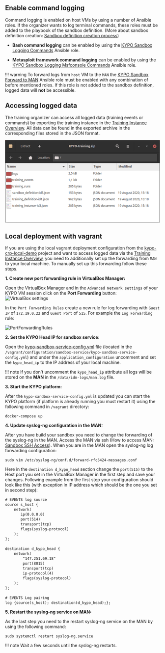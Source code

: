 ## Enable command logging
Command logging is enabled on host VMs by using a number of Ansible roles. If the organizer wants to log terminal commands, these roles must be added to the playbook of the sandbox definition. (More about sandbox definition creation: [Sandbox definition creation process](User-documentation/Sandbox-Designer#sandbox-definition-creation-process))

* **Bash command logging** can be enabled by using the [KYPO Sandbox Logging Commands](https://gitlab.ics.muni.cz/kypo-crp/useful-ansible-roles/kypo-sandbox-logging-bash) Ansible role. 

* **Metasploit framework command logging** can be enabled by using the [KYPO Sandbox Logging Msfconsole Commands](https://gitlab.ics.muni.cz/kypo-crp/useful-ansible-roles/kypo-sandbox-logging-msf) Ansible role.

!!! warning
    To forward logs from `host` VM to the `MAN` the [KYPO Sandbox Forward to MAN](https://gitlab.ics.muni.cz/kypo-crp/useful-ansible-roles/kypo-sandbox-logging-forward) Ansible role must be enabled with any combination of before mentioned roles. If this role is not added to the sandbox definition, logged data will **not** be accessible.

## Accessing logged data
The training organizer can access all logged data (training events or commands) by exporting the training instance in the [Training Instance Overview](User-documentation/Training-Organizer#training-instance-overview). All data can be found in the exported archive in the corresponding files stored in the JSON format. 

![Archive](/img/extras/logging/accessed-logged-data-structure.png)


## Local deployment with vagrant

If you are using the local  vagrant deployment configuration from the [kypo-crp-local-demo](url) project and want to access logged data via the [Training Instance Overview](User-documentation/Training-Organizer#training-instance-overview), you need to additionally set up the forwarding from `MAN` to your local machine. To manually set up this forwarding follow these steps. 

**1. Create new port forwarding rule in VirtualBox Manager:**
   
Open the VirtualBox Manager and in the `Advanced Network settings` of your KYPO VM session click on the **Port Forwarding** button:
![VirtualBox settings](/img/extras/logging/port-forwarding-rule.png)

In the `Port Forwarding Rules` create a new rule for log forwarding with `Guest IP` of `172.19.0.22` and `Guest Port` of `515`. For example the `Log Forwarding` rule:

![PortForwardingRules](/img/extras/logging/port-forwarding-rule2.png) 
 
**2. Set the KYPO Head IP for sandbox service:**

Open the [kypo-sandbox-service-config.yml](https://gitlab.ics.muni.cz/kypo-crp/prototypes-and-examples/kypo-crp-local-demo/-/blob/master/docker-config-files/kypo-sandbox-service-config.yml) file (located in the `/vagrant/configuration/sandbox-service/kypo-sandbox-service-config.yml`) and under the `application_configuration` uncomment and set the `kypo_head_ip` to the IP address of your local machine. 

!!! note 
    If you don't uncomment the `kypo_head_ip` attribute all logs will be stored on the **MAN** in the `/data/idm-logs/man.log` file. 

**3. Start the KYPO platform:**

After the `kypo-sandbox-service-config.yml` is updated you can start the KYPO platform (if platform is already running you must restart it) using the following command in `/vagrant` directory:
```
docker-compose up
```

**4. Update syslog-ng configuration in the MAN:** 

After you have build your sandbox you need to change the forwarding of the syslog-ng in the MAN. Access the MAN via ssh (How to access MAN: [Sandbox SSH Access](https://gitlab.ics.muni.cz/kypo-crp/backend-python/kypo-sandbox-service/-/wikis/User-Documentation/Sandbox-SSH-Access)). When you are in the MAN open the syslog-ng log forwarding configuration:
```
sudo vim /etc/syslog-ng/conf.d/forward-rfc5424-messages.conf
```

Here in the `destination d_kypo_head` section change the `port(515)` to the Host port you set in the VirtualBox Manager in the first step and save your changes. Following example from the first step your configuration should look like this (with exception in IP address which should be the one you set in second step):
```
# EVENTS log source
source s_host {
    network(
       ip(0.0.0.0) 
       port(514) 
       transport(tcp)
       flags(syslog-protocol)
    );
};

destination d_kypo_head {
    network(
        "147.251.69.18"
        port(8015)
        transport(tcp)
        ip-protocol(4)
        flags(syslog-protocol)
    );
};

# EVENTS Log pairing
log {source(s_host); destination(d_kypo_head);};
```

**5. Restart the syslog-ng service on MAN:**

As the last step you need to the restart syslog-ng service on the MAN by using the following command:
```
sudo systemctl restart syslog-ng.service 
```
!!! note
    Wait a few seconds until the syslog-ng restarts.  
